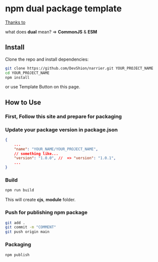 # npm dual package template

[Thanks to](https://github.com/azu/tsconfig-to-dual-package)

what does **dual** mean? => **CommonJS** & **ESM**

## Install

Clone the repo and install dependencies:

```bash
git clone https://github.com/DevShion/narrier.git YOUR_PROJECT_NAME
cd YOUR_PROJECT_NAME
npm install
```

or use Template Button on this page.

## How to Use

### First, Follow this site and prepare for packaging

[](https://zenn.dev/missselfi/articles/d368f7296aae04)

### Update your package version in package.json

```json title="package.json"
{
    ...
    "name": "YOUR_NAME/YOUR_PROJECT_NAME",
    // something like...
    "version": "1.0.0", //  => "version": "1.0.1",
    ...
}
```

### Build

```bash
npm run build
```

This will create **cjs**, **module** folder.

### Push for publishing npm package

```bash
git add .
git commit -m "COMMENT"
git push origin main
```

### Packaging

```bash
npm publish
```